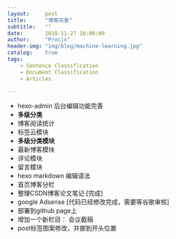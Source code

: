 ```yaml
---
layout:     post
title:      "博客完善"
subtitle:   ""
date:       2018-11-27 10:00:00
author:     "Procjx"
header-img: "img/blog/machine-learning.jpg"
catalog:    true
tags:
    - Sentence Classification
    - Document Classification
    - Articles
    
---
```


- hexo-admin 后台编辑功能完善
- **多级分类**
- 博客阅读统计
- 标签云模块
- **多级分类模块**
- 最新博客模块
- 评论模块
- 留言模块
- hexo markdown 编辑语法
- 首页博客分栏
- 整理CSDN博客论文笔记 [完成]
- google Adsense [代码已经修改完成，需要等谷歌审核]
- 部署到github page上
- 增加一个新栏目： 会议截稿
- post标签图案修改，并挪到开头位置
